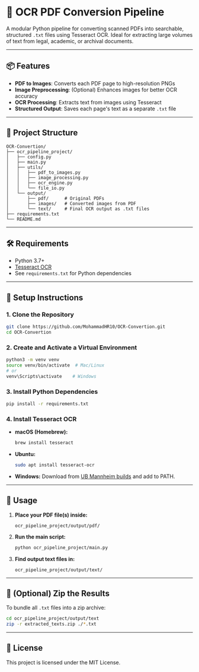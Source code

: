 # 🧠 OCR PDF Conversion Pipeline

A modular Python pipeline for converting scanned PDFs into searchable, structured `.txt` files using Tesseract OCR. Ideal for extracting large volumes of text from legal, academic, or archival documents.

---

## 📦 Features

- **PDF to Images**: Converts each PDF page to high-resolution PNGs
- **Image Preprocessing**: (Optional) Enhances images for better OCR accuracy
- **OCR Processing**: Extracts text from images using Tesseract
- **Structured Output**: Saves each page's text as a separate `.txt` file

---

## 📁 Project Structure

```
OCR-Convertion/
├── ocr_pipeline_project/
│   ├── config.py
│   ├── main.py
│   ├── utils/
│   │   ├── pdf_to_images.py
│   │   ├── image_processing.py
│   │   ├── ocr_engine.py
│   │   └── file_io.py
│   └── output/
│       ├── pdf/      # Original PDFs
│       ├── images/   # Converted images from PDF
│       └── text/     # Final OCR output as .txt files
├── requirements.txt
└── README.md
```

---

## 🛠️ Requirements

- Python 3.7+
- [Tesseract OCR](https://github.com/tesseract-ocr/tesseract)
- See `requirements.txt` for Python dependencies

---

## 🚀 Setup Instructions

### 1. Clone the Repository

```bash
git clone https://github.com/MohammadHR10/OCR-Convertion.git
cd OCR-Convertion
```

### 2. Create and Activate a Virtual Environment

```bash
python3 -m venv venv
source venv/bin/activate  # Mac/Linux
# or
venv\Scripts\activate    # Windows
```

### 3. Install Python Dependencies

```bash
pip install -r requirements.txt
```

### 4. Install Tesseract OCR

- **macOS (Homebrew):**
  ```bash
  brew install tesseract
  ```
- **Ubuntu:**
  ```bash
  sudo apt install tesseract-ocr
  ```
- **Windows:**
  Download from [UB Mannheim builds](https://github.com/UB-Mannheim/tesseract/wiki) and add to PATH.

---

## 📄 Usage

1. **Place your PDF file(s) inside:**
   ```
   ocr_pipeline_project/output/pdf/
   ```
2. **Run the main script:**
   ```bash
   python ocr_pipeline_project/main.py
   ```
3. **Find output text files in:**
   ```
   ocr_pipeline_project/output/text/
   ```

---

## 🧹 (Optional) Zip the Results

To bundle all `.txt` files into a zip archive:

```bash
cd ocr_pipeline_project/output/text
zip -r extracted_texts.zip ./*.txt
```

---

## 📄 License

This project is licensed under the MIT License.
